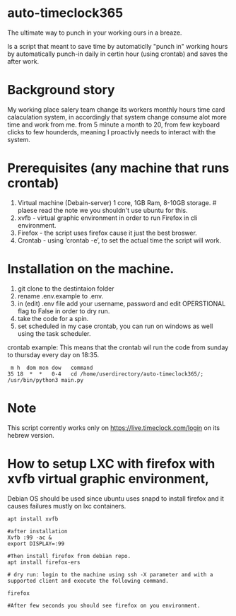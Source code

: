 # auto-timeclock365
The ultimate way to punch in your working ours in a breaze.

Is a script that meant to save time by automaticlly "punch in" working hours by automatically punch-in daily in certin hour (using crontab) and saves the after work.


# Background story
My working place salery team change its workers monthly hours time card calaculation system, in accordingly that system change consume alot more time and work from me.
from 5 minute a month to 20, from few keyboard clicks to few hounderds, meaning I proactivly needs to interact with the system.

# Prerequisites (any machine that runs crontab)
1. Virtual machine (Debain-server) 1 core, 1GB Ram, 8-10GB storage.  # plaese read the note we you shouldn't use ubuntu for this.
2. xvfb - virtual graphic environment in order to run Firefox in cli environment.
3. Firefox - the script uses firefox cause it just the best broswer.
4. Crontab - using ‘crontab -e’, to set the actual time the script will work. 

# Installation on the machine.
1. git clone to the destintaion folder
2. rename .env.example to .env.
3. in (edit) .env file add your username, password and edit OPERSTIONAL flag to False in order to dry run.
4. take the code for a spin.
5. set scheduled in my case crontab, you can run on windows as well using the task scheduler.

crontab example: This means that the crontab wil run the code from sunday to thursday every day on 18:35.
```
 m h  dom mon dow   command
35 18  *  *   0-4   cd /home/userdirectory/auto-timeclock365/; /usr/bin/python3 main.py
```


# Note
This script corrently works only on https://live.timeclock.com/login on its hebrew version.

# How to setup LXC with firefox with xvfb virtual graphic environment,
Debian OS should be used since ubuntu uses snapd to install firefox and it causes failures mustly on lxc containers.
```
apt install xvfb

#after installation
Xvfb :99 -ac &
export DISPLAY=:99    

#Then install firefox from debian repo.
apt install firefox-ers

# dry run: login to the machine using ssh -X parameter and with a supported client and execute the following command.

firefox  

#After few seconds you should see firefox on you environment.
```
